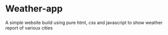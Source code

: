 # Weather-app
A simple website build using pure html, css and javascript to show weather report of various cities
